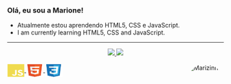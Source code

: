 ### Olá, eu sou a Marione!
- Atualmente estou aprendendo HTML5, CSS e JavaScript.
- I am currently learning HTML5, CSS and JavaScript.
-----------------------------------------------------------------------------------------------------------------------------------------------------------------------------------


<div align="center">
  <a href="https://github.com/Marione-Tainara">
  <img height="180em" src="https://github-readme-stats.vercel.app/api?username=Marione-Tainara&show_icons=true&theme=dracula&include_all_commits=true&count_private=true"/>
  <img height="180em" src="https://github-readme-stats.vercel.app/api/top-langs/?username=Marione-Tainara&layout=compact&langs_count=7&theme=dracula"/>
</div>
<div style="display: inline_block"><br>
  <img align="center" alt="Mari-Js" height="30" width="40" src="https://raw.githubusercontent.com/devicons/devicon/master/icons/javascript/javascript-plain.svg">
  <img align="center" alt="Mari-HTML" height="30" width="40" src="https://raw.githubusercontent.com/devicons/devicon/master/icons/html5/html5-original.svg">
  <img align="center" alt="mari-CSS" height="30" width="40" src="https://raw.githubusercontent.com/devicons/devicon/master/icons/css3/css3-original.svg">
  <img align="right" alt="Marizinha1" height="150" style="border-radius:50px;"
       src="https://i.pinimg.com/originals/e8/61/6a/e8616a622c61f65bc65b6b0baabcc9ac.jpg"> 
       
    
</div>
  




